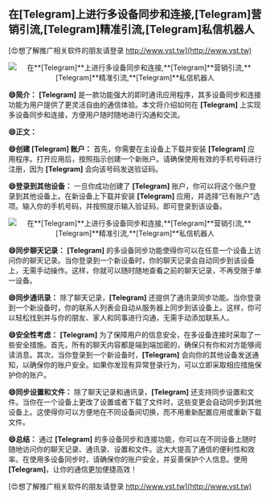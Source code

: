 ## **在**[Telegram]**上进行多设备同步和连接,**[Telegram]**营销引流,**[Telegram]**精准引流,**[Telegram]**私信机器人**

[😍想了解推广相关软件的朋友请登录 http://www.vst.tw](http://www.vst.tw)

 <center><img src="https://vst.tw/MP4/tuiguang/png/5.png" alt="在**[Telegram]**上进行多设备同步和连接,**[Telegram]**营销引流,**[Telegram]**精准引流,**[Telegram]**私信机器人"></center>

**😄简介：**
**[Telegram]** 是一款功能强大的即时通讯应用程序，其多设备同步和连接功能为用户提供了更灵活自由的通信体验。本文将介绍如何在 **[Telegram]** 上实现多设备同步和连接，方便用户随时随地进行沟通和交流。

**😄正文：**

**😄创建 **[Telegram]** 账户：**
首先，你需要在主设备上下载并安装 **[Telegram]** 应用程序。打开应用后，按照指示创建一个新账户。请确保使用有效的手机号码进行注册，因为 **[Telegram]** 会向该号码发送验证码。

**😄登录到其他设备：**
一旦你成功创建了 **[Telegram]** 账户，你可以将这个账户登录到其他设备上。在新设备上下载并安装 **[Telegram]** 应用，并选择“已有账户”选项。输入你的手机号码，并按照提示输入验证码，即可登录到该设备。

 <center><img src="https://vst.tw/MP4/tuiguang/png/7.png" alt="在**[Telegram]**上进行多设备同步和连接,**[Telegram]**营销引流,**[Telegram]**精准引流,**[Telegram]**私信机器人"></center>

**😄同步聊天记录：**
**[Telegram]** 的多设备同步功能使得你可以在任意一个设备上访问你的聊天记录。当你登录到一个新设备时，你的聊天记录会自动同步到该设备上，无需手动操作。这样，你就可以随时随地查看之前的聊天记录，不再受限于单一设备。

**😄同步通讯录：**
除了聊天记录，**[Telegram]** 还提供了通讯录同步功能。当你登录到一个新设备时，你的联系人列表会自动从服务器上同步到该设备上。这样，你可以轻松找到并与你的朋友、家人和同事进行沟通，无需手动添加联系人。

**😄安全性考虑：**
**[Telegram]** 为了保障用户的信息安全，在多设备连接时采取了一些安全措施。首先，所有的聊天内容都是端到端加密的，确保只有你和对方能够阅读消息。其次，当你登录到一个新设备时，**[Telegram]** 会向你的其他设备发送通知，以确保你的账户安全。如果你发现有异常登录行为，可以立即采取相应措施保护你的账户。

**😄同步设置和文件：**
除了聊天记录和通讯录，**[Telegram]** 还支持同步设置和文件。当你在一个设备上更改了设置或者下载了文件时，这些变更会自动同步到其他设备上。这使得你可以方便地在不同设备间切换，而不用重新配置应用或重新下载文件。

**😄总结：**
通过 **[Telegram]** 的多设备同步和连接功能，你可以在不同设备上随时随地访问你的聊天记录、通讯录、设置和文件。这大大提高了通信的便利性和效率。在使用多设备同步时，请确保你的账户安全，并妥善保护个人信息。使用 **[Telegram]**，让你的通信更加便捷高效！

[😍想了解推广相关软件的朋友请登录 http://www.vst.tw](http://www.vst.tw)



